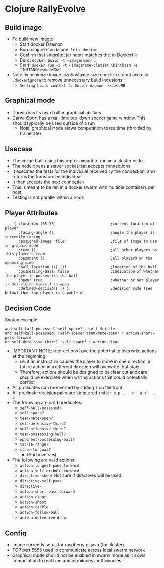 # Clojure RallyEvolve

## Build image
- To build new image:
  - Start docker Daemon
  - Build clojure standalone: ```lein uberjar```
  - Confirm that snapshot jar name matches that in Dockerfile
  - Build: ```docker build -t <imagename> .```
  - Start: ```docker run -i -t <imagename>:latest \bin\bash -e "INSTANCE=<nodeID>"```
- Note: to minimize image size/instance size check in stdout and use ```.dockerignore``` to remove unnecessary build inclusions:
  - ```Sending build context to Docker daemon  <size>MB```

## Graphical mode
- Darwin has its own builtin graphical abilities
- DarwinSport has a real-time top-down soccer game window.  This should typically be used outside of a run
  - Note: graphical mode slows computation to realtime (throttled by framerate)

## Usecase
- The image built using this repo is meant to run on a cluster node
- The node opens a server socket that accepts connections
- It executes the tests for the individual received by the connection, and returns the transformed individual
- It then accepts the next connection
- This is meant to be run in a docker swarm with multiple containers per host
- Testing is not parallel within a node

## Player Attributes
```
    { :location (55 55)                         ;current location of player
      :facing-angle 45                          ;angle the player is currently facing
      :assigned-image "file"                    ;file of image to use in graphic mode
      :team ()                                  ;all other players on this player's team
      :opponent ()                              ;all players on the opposing side
      :ball-location (() ())                    ;location of the ball
      :possessing-ball? false                   ;indication of whether the player is possessing the ball
      :open? true                               :whether or not player is describing himself as open
      :defined-decisions () }                   ;decision code (see below) that the player is capable of
```

## Decision Code      
Syntax example:
```
and self-ball-posessed? self-space? : self-dribble
and self-ball-posessed? !self-space? team-mate-open? : action-short-pass-forward
or self-defensive-third? !self-space? : action-clear
```
- IMPORTANT NOTE: later actions have the potential to overwrite actions at the beginning!
  - i.e. if an instruction causes the player to move in one direction, a future action in a different direction will overwrite that state
  - Therefore, actions should be designed to be clear cut and care should be exercised when writing actions that could potentially conflict
- All predicates can be inverted by adding ``` ! ``` on the front.
- All predicate decision pairs are structured ``` and|or p p ... p : a a ... a ```
- The following are valid predicates:
  - ``` self-ball-posessed? ```
  - ``` self-space? ```
  - ``` team-mate-open? ```
  - ``` self-defensive-third? ```
  - ``` self-offensive-third? ```
  - ``` team-possessing-ball? ```
  - ``` opponent-possessing-ball? ```
  - ``` tackle-range? ```
  - ``` close-to-goal? ```
    - (And inverses)
- The following are valid actions:
  - ``` action-longest-pass-forward ```
  - ``` action-self-dribble-forward ```
  - ``` directive-shoot ```  Not sure if directives will be used
  - ``` directive-self-pass ```
  - ``` directive- ```
  - ``` action-short-pass-forward ```
  - ``` action-clear ```
  - ``` action-shoot ```
  - ``` action-tackle ```
  - ``` action-follow-ball ```
  - ``` action-defensive-drop ```

## Config
- Image currently setup for raspberry pi java (for cluster)
- TCP port 5555 used to communicate across local swarm network
- Graphical mode should not be enabled in swarm mode as it slows computation to real time and introduces inefficiencies.
